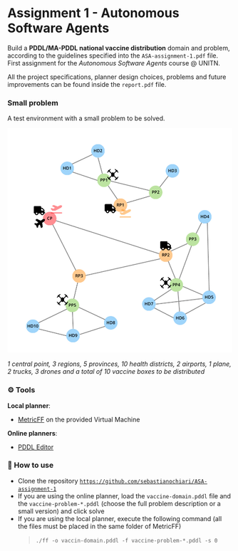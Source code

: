 # Assignment 1 - Autonomous Software Agents

Build a **PDDL/MA-PDDL national vaccine distribution** domain and problem, according to the guidelines specified into the `ASA-assignment-1.pdf` file.  
First assignment for the *Autonomous Software Agents* course @ UNITN.

All the project specifications, planner design choices, problems and future improvements can be found inside the `report.pdf` file.

### Small problem
A test environment with a small problem to be solved.

![Small Plan](images/small-plan.jpg)

*1 central point, 3 regions, 5 provinces, 10 health districts, 2 airports, 1 plane, 2 trucks, 3 drones and a total of 10 vaccine boxes to be distributed*

### ⚙️ Tools
**Local planner**:
- [MetricFF](https://fai.cs.uni-saarland.de/hoffmann/metric-ff.html) on the provided Virtual Machine

**Online planners**:
- [PDDL Editor](http://editor.planning.domains/)

### 🔧 How to use
- Clone the repository [`https://github.com/sebastianochiari/ASA-assignment-1`](https://github.com/sebastianochiari/ASA-assignment-1)
- If you are using the online planner, load the `vaccine-domain.pddl` file and the `vaccine-problem-*.pddl` (choose the full problem description or a small version) and click solve
- If you are using the local planner, execute the following command (all the files must be placed in the same folder of MetricFF)  
    >`./ff -o vaccin-domain.pddl -f vaccine-problem-*.pddl -s 0`

